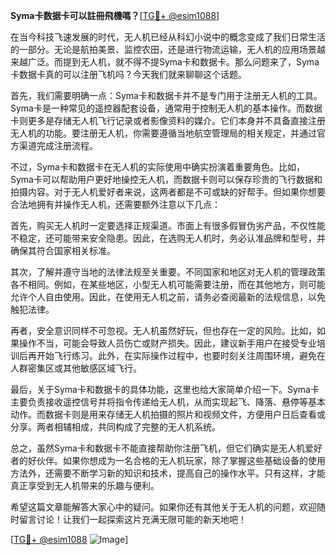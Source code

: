 **Syma卡数据卡可以註冊飛機嗎？**[[TG💪+ @esim1088](https://t.me/s/esim1088)]

在当今科技飞速发展的时代，无人机已经从科幻小说中的概念变成了我们日常生活的一部分。无论是航拍美景、监控农田，还是进行物流运输，无人机的应用场景越来越广泛。而提到无人机，就不得不提Syma卡和数据卡。那么问题来了，Syma卡数据卡真的可以注册飞机吗？今天我们就来聊聊这个话题。

首先，我们需要明确一点：Syma卡和数据卡并不是专门用于注册无人机的工具。Syma卡是一种常见的遥控器配套设备，通常用于控制无人机的基本操作。而数据卡则更多是存储无人机飞行记录或者影像资料的媒介。它们本身并不具备直接注册无人机的功能。要注册无人机，你需要遵循当地航空管理局的相关规定，并通过官方渠道完成注册流程。

不过，Syma卡和数据卡在无人机的实际使用中确实扮演着重要角色。比如，Syma卡可以帮助用户更好地操控无人机，而数据卡则可以保存珍贵的飞行数据和拍摄内容。对于无人机爱好者来说，这两者都是不可或缺的好帮手。但如果你想要合法地拥有并操作无人机，还需要额外注意以下几点：

首先，购买无人机时一定要选择正规渠道。市面上有很多假冒伪劣产品，不仅性能不稳定，还可能带来安全隐患。因此，在选购无人机时，务必认准品牌和型号，并确保其符合国家相关标准。

其次，了解并遵守当地的法律法规至关重要。不同国家和地区对无人机的管理政策各不相同。例如，在某些地区，小型无人机可能需要注册，而在其他地方，则可能允许个人自由使用。因此，在使用无人机之前，请务必查阅最新的法规信息，以免触犯法律。

再者，安全意识同样不可忽视。无人机虽然好玩，但也存在一定的风险。比如，如果操作不当，可能会导致人员伤亡或财产损失。因此，建议新手用户在接受专业培训后再开始飞行练习。此外，在实际操作过程中，也要时刻关注周围环境，避免在人群密集区或其他敏感区域飞行。

最后，关于Syma卡和数据卡的具体功能，这里也给大家简单介绍一下。Syma卡主要负责接收遥控信号并将指令传递给无人机，从而实现起飞、降落、悬停等基本动作。而数据卡则是用来存储无人机拍摄的照片和视频文件，方便用户日后查看或分享。两者相辅相成，共同构成了完整的无人机系统。

总之，虽然Syma卡和数据卡不能直接帮助你注册飞机，但它们确实是无人机爱好者的好伙伴。如果你想成为一名合格的无人机玩家，除了掌握这些基础设备的使用方法外，还需要不断学习新的知识和技术，提高自己的操作水平。只有这样，才能真正享受到无人机带来的乐趣与便利。

希望这篇文章能解答大家心中的疑问。如果你还有其他关于无人机的问题，欢迎随时留言讨论！让我们一起探索这片充满无限可能的新天地吧！

[[TG💪+ @esim1088](https://t.me/s/esim1088) ![Image](https://i.postimg.cc/4NQfJmqS/Snipaste-2025-05-13-00-14-12.png)]